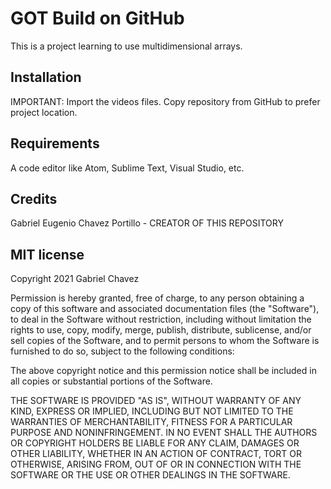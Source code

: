 # GOT Build on GitHub
This is a project learning to use multidimensional arrays.

## Installation
IMPORTANT: Import the videos files.
Copy repository from GitHub to prefer project location.

## Requirements
A code editor like Atom, Sublime Text, Visual Studio, etc.

## Credits
Gabriel Eugenio Chavez Portillo - CREATOR OF THIS REPOSITORY

## MIT license

Copyright 2021 Gabriel Chavez

Permission is hereby granted, free of charge, to any person obtaining a copy of this software and associated documentation files (the "Software"), to deal in the Software without restriction, including without limitation the rights to use, copy, modify, merge, publish, distribute, sublicense, and/or sell copies of the Software, and to permit persons to whom the Software is furnished to do so, subject to the following conditions:

The above copyright notice and this permission notice shall be included in all copies or substantial portions of the Software.

THE SOFTWARE IS PROVIDED "AS IS", WITHOUT WARRANTY OF ANY KIND, EXPRESS OR IMPLIED, INCLUDING BUT NOT LIMITED TO THE WARRANTIES OF MERCHANTABILITY, FITNESS FOR A PARTICULAR PURPOSE AND NONINFRINGEMENT. IN NO EVENT SHALL THE AUTHORS OR COPYRIGHT HOLDERS BE LIABLE FOR ANY CLAIM, DAMAGES OR OTHER LIABILITY, WHETHER IN AN ACTION OF CONTRACT, TORT OR OTHERWISE, ARISING FROM, OUT OF OR IN CONNECTION WITH THE SOFTWARE OR THE USE OR OTHER DEALINGS IN THE SOFTWARE.
